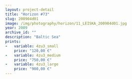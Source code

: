 ```yaml
---
layout: project-detail
title: "Horizon #73"
slug: 200904d01
image: /img/photography/horizon/11_LEISKA_200904d01.jpg
year: 2009
archive_id: ""
description: "Baltic Sea"
prints: 
-   variable: 4zu3_small
    price: "120,00 €"
-   variable: 4zu3_medium
    price: "750,00 €"
-   variable: 4zu3_large
    price: "900,00 €"
---
```

